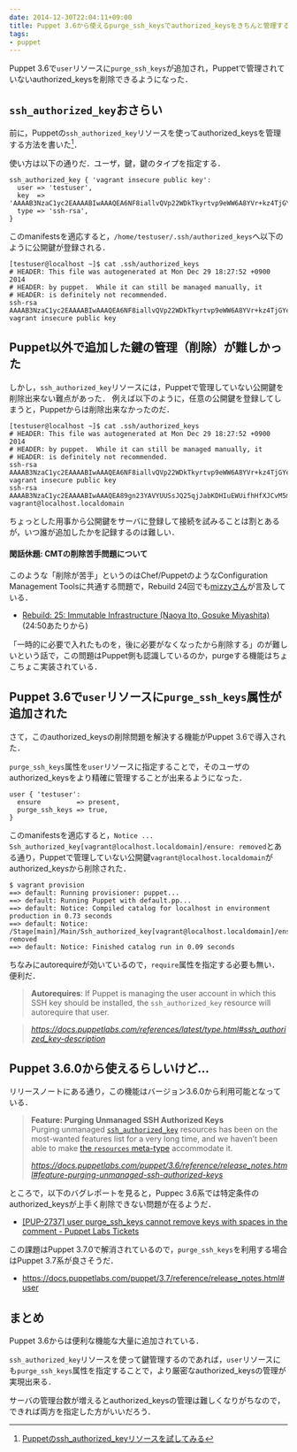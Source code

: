 ```yaml
---
date: 2014-12-30T22:04:11+09:00
title: Puppet 3.6から使えるpurge_ssh_keysでauthorized_keysをきちんと管理する
tags:
- puppet
---
```

Puppet 3.6で`user`リソースに`purge_ssh_keys`が追加され，Puppetで管理されていないauthorized_keysを削除できるようになった．

## `ssh_authorized_key`おさらい

前に，Puppetの`ssh_authorized_key`リソースを使ってauthorized_keysを管理する方法を書いた[^1]．

使い方は以下の通りだ．ユーザ，鍵，鍵のタイプを指定する．

```puppet
ssh_authorized_key { 'vagrant insecure public key':
  user => 'testuser',
  key  => 'AAAAB3NzaC1yc2EAAAABIwAAAQEA6NF8iallvQVp22WDkTkyrtvp9eWW6A8YVr+kz4TjGYe7gHzIw+niNltGEFHzD8+v1I2YJ6oXevct1YeS0o9HZyN1Q9qgCgzUFtdOKLv6IedplqoPkcmF0aYet2PkEDo3MlTBckFXPITAMzF8dJSIFo9D8HfdOV0IAdx4O7PtixWKn5y2hMNG0zQPyUecp4pzC6kivAIhyfHilFR61RGL+GPXQ2MWZWFYbAGjyiYJnAmCP3NOTd0jMZEnDkbUvxhMmBYSdETk1rRgm+R4LOzFUGaHqHDLKLX+FIPKcF96hrucXzcWyLbIbEgE98OHlnVYCzRdK8jlqm8tehUc9c9WhQ==',
  type => 'ssh-rsa',
}
```

このmanifestsを適応すると，`/home/testuser/.ssh/authorized_keys`へ以下のように公開鍵が登録される．

```
[testuser@localhost ~]$ cat .ssh/authorized_keys
# HEADER: This file was autogenerated at Mon Dec 29 18:27:52 +0900 2014
# HEADER: by puppet.  While it can still be managed manually, it
# HEADER: is definitely not recommended.
ssh-rsa AAAAB3NzaC1yc2EAAAABIwAAAQEA6NF8iallvQVp22WDkTkyrtvp9eWW6A8YVr+kz4TjGYe7gHzIw+niNltGEFHzD8+v1I2YJ6oXevct1YeS0o9HZyN1Q9qgCgzUFtdOKLv6IedplqoPkcmF0aYet2PkEDo3MlTBckFXPITAMzF8dJSIFo9D8HfdOV0IAdx4O7PtixWKn5y2hMNG0zQPyUecp4pzC6kivAIhyfHilFR61RGL+GPXQ2MWZWFYbAGjyiYJnAmCP3NOTd0jMZEnDkbUvxhMmBYSdETk1rRgm+R4LOzFUGaHqHDLKLX+FIPKcF96hrucXzcWyLbIbEgE98OHlnVYCzRdK8jlqm8tehUc9c9WhQ== vagrant insecure public key
```

## Puppet以外で追加した鍵の管理（削除）が難しかった

しかし，`ssh_authorized_key`リソースには，Puppetで管理していない公開鍵を削除出来ない難点があった．
例えば以下のように，任意の公開鍵を登録してしまうと，Puppetからは削除出来なかったのだ．

```
[testuser@localhost ~]$ cat .ssh/authorized_keys
# HEADER: This file was autogenerated at Mon Dec 29 18:27:52 +0900 2014
# HEADER: by puppet.  While it can still be managed manually, it
# HEADER: is definitely not recommended.
ssh-rsa AAAAB3NzaC1yc2EAAAABIwAAAQEA6NF8iallvQVp22WDkTkyrtvp9eWW6A8YVr+kz4TjGYe7gHzIw+niNltGEFHzD8+v1I2YJ6oXevct1YeS0o9HZyN1Q9qgCgzUFtdOKLv6IedplqoPkcmF0aYet2PkEDo3MlTBckFXPITAMzF8dJSIFo9D8HfdOV0IAdx4O7PtixWKn5y2hMNG0zQPyUecp4pzC6kivAIhyfHilFR61RGL+GPXQ2MWZWFYbAGjyiYJnAmCP3NOTd0jMZEnDkbUvxhMmBYSdETk1rRgm+R4LOzFUGaHqHDLKLX+FIPKcF96hrucXzcWyLbIbEgE98OHlnVYCzRdK8jlqm8tehUc9c9WhQ== vagrant insecure public key
ssh-rsa AAAAB3NzaC1yc2EAAAABIwAAAQEA89gn23YAVYUUSsJQ25qjJabKDHIuEWUifhHfXJCvM5mHR/1jUaS3Yf4k1X8MItmyOWldPNJ+u49wluL/NKbsGnaxaihVrjS8B5WnKrauWxIsNN19UOJ2gwiMOGr4BvdtR2TuToylU0jKvZX60JsMEF+3KI8kT2ISRl3UqfVNutH1jeCdj1ba6kfFPsJAsfBuvn7eE0d+T+zWZp5jRZwnzt6cfgv1gAY+FPwz06TBw5Hag+Q++evqJ6r5eb8QJWGasUyu/+6mhjHuiKv9BTdnwkHT6qUm9Whgxb1TifmHCBvqklkw94N8VlKczKhBn8NRwhKu/0hn/RUt8/kFgqayow== vagrant@localhost.localdomain
```

ちょっとした用事から公開鍵をサーバに登録して接続を試みることは割とあるが，いつ誰が追加したかを記録するのは難しい．

#### 閑話休題: CMTの削除苦手問題について

このような「削除が苦手」というのはChef/PuppetのようなConfiguration Management Toolsに共通する問題で，Rebuild 24回でも[mizzyさん](https://twitter.com/gosukenator)が言及している．

- [Rebuild: 25: Immutable Infrastructure (Naoya Ito, Gosuke Miyashita)](http://rebuild.fm/25/) (24:50あたりから)

「一時的に必要で入れたものを，後に必要がなくなったから削除する」のが難しいという話で，この問題はPuppet側も認識しているのか，purgeする機能はちょこちょこ実装されている．

## Puppet 3.6で`user`リソースに`purge_ssh_keys`属性が追加された

さて，このauthorized_keysの削除問題を解決する機能がPuppet 3.6で導入された．

`purge_ssh_keys`属性を`user`リソースに指定することで，そのユーザのauthorized_keysをより精確に管理することが出来るようになった．

```puppet
user { 'testuser':
  ensure         => present,
  purge_ssh_keys => true,
}
```

このmanifestsを適応すると，`Notice ... Ssh_authorized_key[vagrant@localhost.localdomain]/ensure: removed`とある通り，Puppetで管理していない公開鍵`vagrant@localhost.localdomain`がauthorized_keysから削除された．

```
$ vagrant provision
==> default: Running provisioner: puppet...
==> default: Running Puppet with default.pp...
==> default: Notice: Compiled catalog for localhost in environment production in 0.73 seconds
==> default: Notice: /Stage[main]/Main/Ssh_authorized_key[vagrant@localhost.localdomain]/ensure: removed
==> default: Notice: Finished catalog run in 0.09 seconds
```

ちなみにautorequireが効いているので，`require`属性を指定する必要も無い．
便利だ．

> **Autorequires**: If Puppet is managing the user account in which this SSH key should be installed, the `ssh_authorized_key` resource will autorequire that user.

> 
> *https://docs.puppetlabs.com/references/latest/type.html#ssh_authorized_key-description*

## Puppet 3.6.0から使えるらしいけど...

リリースノートにある通り，この機能はバージョン3.6.0から利用可能となっている．

> **Feature: Purging Unmanaged SSH Authorized Keys**  
> Purging unmanaged [`ssh_authorized_key`](https://docs.puppetlabs.com/references/3.6.latest/type.html#sshauthorizedkey) resources has been on the most-wanted features list for a very long time, and we haven’t been able to make [the `resources` meta-type](https://docs.puppetlabs.com/references/3.6.latest/type.html#resources) accommodate it.
> 
> *https://docs.puppetlabs.com/puppet/3.6/reference/release_notes.html#feature-purging-unmanaged-ssh-authorized-keys*

ところで，以下のバグレポートを見ると，Puppec 3.6系では特定条件のauthorized_keysが上手く削除できない問題が在るようだ．

- [[PUP-2737] user purge_ssh_keys cannot remove keys with spaces in the comment - Puppet Labs Tickets](https://tickets.puppetlabs.com/browse/PUP-2737)

この課題はPuppet 3.7.0で解消されているので，`purge_ssh_keys`を利用する場合はPuppet 3.7系が良さそうだ．

- https://docs.puppetlabs.com/puppet/3.7/reference/release_notes.html#user

## まとめ

Puppet 3.6からは便利な機能な大量に追加されている．

`ssh_authorized_key`リソースを使って鍵管理するのであれば，`user`リソースにも`purge_ssh_keys`属性を指定することで，より厳密なauthorized_keysの管理が実現出来る．

サーバの管理台数が増えるとauthorized_keysの管理は難しくなりがちなので，できれば両方を指定した方がいいだろう．

[^1]: [Puppetのssh_authorized_keyリソースを試してみる](/2014/07/25/puppet-ssh_authorized_key-resource/)
